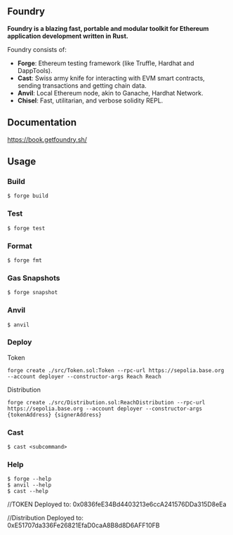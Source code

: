 ## Foundry

**Foundry is a blazing fast, portable and modular toolkit for Ethereum application development written in Rust.**

Foundry consists of:

- **Forge**: Ethereum testing framework (like Truffle, Hardhat and DappTools).
- **Cast**: Swiss army knife for interacting with EVM smart contracts, sending transactions and getting chain data.
- **Anvil**: Local Ethereum node, akin to Ganache, Hardhat Network.
- **Chisel**: Fast, utilitarian, and verbose solidity REPL.

## Documentation

https://book.getfoundry.sh/

## Usage

### Build

```shell
$ forge build
```

### Test

```shell
$ forge test
```

### Format

```shell
$ forge fmt
```

### Gas Snapshots

```shell
$ forge snapshot
```

### Anvil

```shell
$ anvil
```

### Deploy

Token

```shell
forge create ./src/Token.sol:Token --rpc-url https://sepolia.base.org --account deployer --constructor-args Reach Reach
```

Distribution

```shell
forge create ./src/Distribution.sol:ReachDistribution --rpc-url https://sepolia.base.org --account deployer --constructor-args {tokenAddress} {signerAddress}
```

### Cast

```shell
$ cast <subcommand>
```

### Help

```shell
$ forge --help
$ anvil --help
$ cast --help
```

//TOKEN
Deployed to: 0x0836feE34Bd4403213e6ccA241576DDa315D8eEa

//Distribution
Deployed to: 0xE51707da336Fe26821EfaD0caA8B8d8D6AFF10FB
